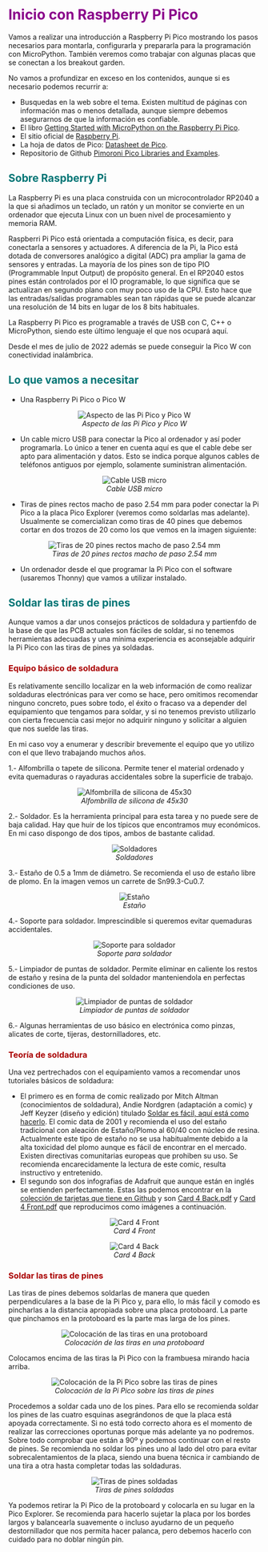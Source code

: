 # <FONT COLOR=#8B008B>Inicio con Raspberry Pi Pico</font>
Vamos a realizar una introducción a Raspberry Pi Pico mostrando los pasos necesarios para montarla, configurarla y prepararla para la programación con MicroPython. También veremos como trabajar con algunas placas que se conectan a los breakout garden.

No vamos a profundizar en exceso en los contenidos, aunque si es necesario podemos recurrir a:

* Busquedas en la web sobre el tema. Existen multitud de páginas con información mas o menos detallada, aunque siempre debemos asegurarnos de que la información es confiable.
* El libro [Getting Started with MicroPython on the Raspberry Pi Pico](https://shop.pimoroni.com/products/get-started-with-micropython-on-raspberry-pi-pico).
* El sitio oficial de [Raspberry Pi](https://www.raspberrypi.com/).
* La hoja de datos de Pico: [Datasheet de Pico](https://datasheets.raspberrypi.org/pico/pico-datasheet.pdf).
* Repositorio de Github [Pimoroni Pico Libraries and Examples](https://github.com/pimoroni/pimoroni-pico).

## <FONT COLOR=#007575>**Sobre Raspberry Pi**</font>
La Raspberry Pi es una placa construida con un microcontrolador RP2040 a la que si añadimos un teclado, un ratón y un monitor se convierte en un ordenador que ejecuta Linux con un buen nivel de procesamiento y memoria RAM.

Raspberri Pi Pico está orientada a computación física, es decir, para conectarla a sensores y actuadores. A diferencia de la Pi, la Pico está dotada de conversores analógico a digital (ADC) pra ampliar la gama de sensores y entradas. La mayoría de los pines son de tipo PIO (Programmable Input Output) de propósito general. En el RP2040 estos pines están controlados por el IO programable, lo que significa que se actualizan en segundo plano con muy poco uso de la CPU. Esto hace que las entradas/salidas programables sean tan rápidas que se puede alcanzar una resolución de 14 bits en lugar de los 8 bits habituales.

La Raspberry Pi Pico es programable a través de USB con C, C++ o MicroPython, siendo este último lenguaje el que nos ocupará aquí.

Desde el mes de julio de 2022 además se puede conseguir la Pico W con conectividad inalámbrica.

## <FONT COLOR=#007575>**Lo que vamos a necesitar**</font>

* Una Raspberry Pi Pico o Pico W

<center>

![Aspecto de las Pi Pico y Pico W](../img/up/pi_pico.png)  
*Aspecto de las Pi Pico y Pico W*

</center>

* Un cable micro USB para conectar la Pico al ordenador y así poder programarla. Lo único a tener en cuenta aquí es que el cable debe ser apto para alimentación y datos. Esto se indica porque algunos cables de teléfonos antiguos por ejemplo, solamente suministran alimentación.

<center>

![Cable USB micro](../img/up/usb_micro.png)  
*Cable USB micro*

</center>

* Tiras de pines rectos macho de paso 2.54 mm para poder conectar la Pi Pico a la placa Pico Explorer (veremos como soldarlas mas adelante). Usualmente se comercializan como tiras de 40 pines que debemos cortar en dos trozos de 20 como los que vemos en la imagen siguiente:

<center>

![Tiras de 20 pines rectos macho de paso 2.54 mm](../img/up/tiras_pines.png)  
*Tiras de 20 pines rectos macho de paso 2.54 mm*

</center>

* Un ordenador desde el que programar la Pi Pico con el software (usaremos Thonny) que vamos a utilizar instalado.

## <FONT COLOR=#007575>**Soldar las tiras de pines**</font>
Aunque vamos a dar unos consejos prácticos de soldadura y partienfdo de la base de que las PCB actuales son fáciles de soldar, si no tenemos herramientas adecuadas y una mínima experiencia es aconsejable adquirir la Pi Pico con las tiras de pines ya soldadas.

### <FONT COLOR=#AA0000>Equipo básico de soldadura</font>
Es relativamente sencillo localizar en la web información de como realizar soldaduras electrónicas para ver como se hace, pero omitimos recomendar ninguno concreto, pues sobre todo, el éxito o fracaso va a depender del equipamiento que tengamos para soldar, y si no tenemos previsto utilizarlo con cierta frecuencia casi mejor no adquirir ninguno y solicitar a alguien que nos suelde las tiras.

En mi caso voy a enumerar y describir brevemente el equipo que yo utilizo con el que llevo trabajando muchos años.

1.- Alfombrilla o tapete de silicona. Permite tener el material ordenado y evita quemaduras o rayaduras accidentales sobre la superficie de trabajo.

<center>

![Alfombrilla de silicona de 45x30](../img/up/tapete_silicona.png)  
*Alfombrilla de silicona de 45x30*

</center>

2.- Soldador. Es la herramienta principal para esta tarea y no puede sere de baja calidad. Hay que huir de los típicos que encontramos muy económicos. En mi caso dispongo de dos tipos, ambos de bastante calidad.

<center>

![Soldadores](../img/up/Soldadores.png)  
*Soldadores*

</center>

3.- Estaño de 0.5 a 1mm de diámetro. Se recomienda el uso de estaño libre de plomo. En la imagen vemos un carrete de Sn99.3-Cu0.7.

<center>

![Estaño](../img/up/Sn.png)  
*Estaño*

</center>

4.- Soporte para soldador. Imprescindible si queremos evitar quemaduras accidentales.

<center>

![Soporte para soldador](../img/up/soporte_soldador.png)  
*Soporte para soldador*

</center>

5.- Limpiador de puntas de soldador. Permite eliminar en caliente los restos de estaño y resina de la punta del soldador manteniendola en perfectas condiciones de uso.

<center>

![Limpiador de puntas de soldador](../img/up/limpiador.png)  
*Limpiador de puntas de soldador*

</center>

6.- Algunas herramientas de uso básico en electrónica como pinzas, alicates de corte, tijeras, destornilladores, etc.

### <FONT COLOR=#AA0000>Teoría de soldadura</font>
Una vez pertrechados con el equipamiento vamos a recomendar unos tutoriales básicos de soldadura:

* El primero es en forma de comic realizado por Mitch Altman (conocimientos de soldadura), Andie Nordgren (adaptación a comic) y Jeff Keyzer (diseño y edición) titulado [Soldar es fácil, aquí está como hacerlo](../datasheet/fullsoldercomic_spanish.pdf). El comic data de 2001 y recomienda el uso del estaño tradicional con aleación de Estaño/Plomo al 60/40 con núcleo de resina. Actualmente este tipo de estaño no se usa habitualmente debido a la alta toxicidad del plomo aunque es fácil de encontrar en el mercado. Existen directivas comunitarias europeas que prohiben su uso. Se recomienda encarecidamente la lectura de este comic, resulta instructivo y entretenido.
* El segundo son dos infografias de Adafruit que aunque están en inglés se entienden perfectamente. Estas las podemos encontrar en la [colección de tarjetas que tiene en Github](https://github.com/adafruit/Reference-Cards) y son [Card 4 Back.pdf](../datasheet/Card%204%20Back.pdf) y [Card 4 Front.pdf](../datasheet/Card%204%20Front.pdf) que reproducimos como imágenes a continuación.

<center>

![Card 4 Front](../img/up/soldering1.png)  
*Card 4 Front*

![Card 4 Back](../img/up/soldering2.png)  
*Card 4 Back*

</center>

### <FONT COLOR=#AA0000>Soldar las tiras de pines</font>
Las tiras de pines debemos soldarlas de manera que queden perpendiculares a la base de la Pi Pico y, para ello, lo más fácil y comodo es pincharlas a la distancia apropiada sobre una placa protoboard. La parte que pinchamos en la protoboard es la parte mas larga de los pines.

<center>

![Colocación de las tiras en una protoboard](../img/up/coloca_tiras.png)  
*Colocación de las tiras en una protoboard*

</center>

Colocamos encima de las tiras la Pi Pico con la frambuesa mirando hacia arriba.

<center>

![Colocación de la Pi Pico sobre las tiras de pines](../img/up/coloca_pi_en_tiras.png)  
*Colocación de la Pi Pico sobre las tiras de pines*

</center>

Procedemos a soldar cada uno de los pines. Para ello se recomienda soldar los pines de las cuatro esquinas asegrándonos de que la placa está apoyada correctamente. Si no está todo correcto ahora es el momento de realizar las correcciones oportunas porque más adelante ya no podremos. Sobre todo comprobar que están a 90º y podemos continuar con el resto de pines. Se recomienda no soldar los pines uno al lado del otro para evitar sobrecalentamientos de la placa, siendo una buena técnica ir cambiando de una tira a otra hasta completar todas las soldaduras.

<center>

![Tiras de pines soldadas](../img/up/tiras_soldadas.png)  
*Tiras de pines soldadas*

</center>

Ya podemos retirar la Pi Pico de la protoboard y colocarla en su lugar en la Pico Explorer. Se recomienda para hacerlo sujetar la placa por los bordes largos y balancearla suavemente o incluso ayudarno de un pequeño destornillador que nos permita hacer palanca, pero debemos hacerlo con cuidado para no doblar ningún pin.
